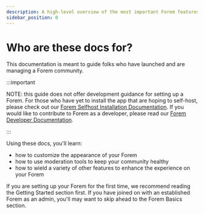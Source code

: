 ```yaml
---
description: A high-level overview of the most important Forem features.
sidebar_position: 0
---
```


# Who are these docs for?

This documentation is meant to guide folks who have launched and are managing a Forem community.

:::important

NOTE: this guide does not offer development guidance for setting up a Forem. For those who have yet to install the app that are hoping to self-host, please check out our [Forem Selfhost Installation Documentation](https://github.com/forem/selfhost-devel). If you would like to contribute to Forem as a developer, please read our [Forem Developer Documentation](https://docs.forem.com/).

:::

Using these docs, you'll learn:
* how to customize the appearance of your Forem
* how to use moderation tools to keep your community healthy
* how to wield a variety of other features to enhance the experience on your Forem

If you are setting up your Forem for the first time, we recommend reading the Getting Started section first. 
If you have joined on with an established Forem as an admin, you'll may want to skip ahead to the Forem Basics section.
